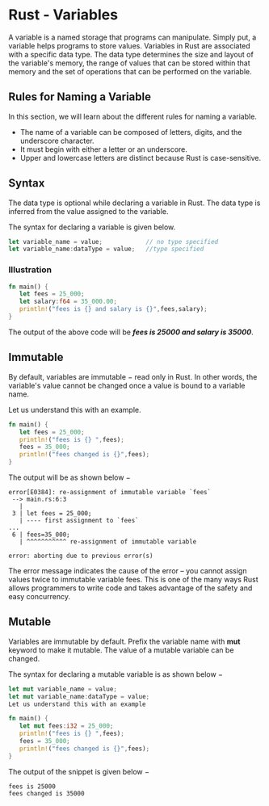 # Rust - Variables

A variable is a named storage that programs can manipulate. Simply put, a variable helps programs to store values. Variables in Rust are associated with a specific data type. The data type determines the size and layout of the variable's memory, the range of values that can be stored within that memory and the set of operations that can be performed on the variable.

## Rules for Naming a Variable

In this section, we will learn about the different rules for naming a variable.

- The name of a variable can be composed of letters, digits, and the underscore character.
- It must begin with either a letter or an underscore.
- Upper and lowercase letters are distinct because Rust is case-sensitive.

## Syntax

The data type is optional while declaring a variable in Rust. The data type is inferred from the value assigned to the variable.

The syntax for declaring a variable is given below.

```rust
let variable_name = value;            // no type specified
let variable_name:dataType = value;   //type specified
```

### Illustration

```rust
fn main() {
   let fees = 25_000;
   let salary:f64 = 35_000.00;
   println!("fees is {} and salary is {}",fees,salary);
}
```

The output of the above code will be ***fees is 25000 and salary is 35000***.

## Immutable

By default, variables are immutable − read only in Rust. In other words, the variable's value cannot be changed once a value is bound to a variable name.

Let us understand this with an example.

```rust
fn main() {
   let fees = 25_000;
   println!("fees is {} ",fees);
   fees = 35_000;
   println!("fees changed is {}",fees);
}
```

The output will be as shown below −

```
error[E0384]: re-assignment of immutable variable `fees`
 --> main.rs:6:3
   |
 3 | let fees = 25_000;
   | ---- first assignment to `fees`
...
 6 | fees=35_000;
   | ^^^^^^^^^^^ re-assignment of immutable variable

error: aborting due to previous error(s)
```

The error message indicates the cause of the error – you cannot assign values twice to immutable variable fees. This is one of the many ways Rust allows programmers to write code and takes advantage of the safety and easy concurrency.

## Mutable

Variables are immutable by default. Prefix the variable name with **mut** keyword to make it mutable. The value of a mutable variable can be changed.

The syntax for declaring a mutable variable is as shown below −

```rust
let mut variable_name = value;
let mut variable_name:dataType = value;
Let us understand this with an example

fn main() {
   let mut fees:i32 = 25_000;
   println!("fees is {} ",fees);
   fees = 35_000;
   println!("fees changed is {}",fees);
}
```

The output of the snippet is given below −

```
fees is 25000
fees changed is 35000
```